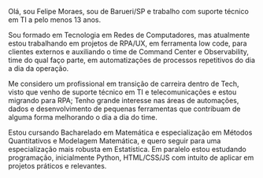 Olá, sou Felipe Moraes, sou de Barueri/SP e trabalho com suporte técnico em TI a pelo menos 13 anos.

Sou formado em Tecnologia em Redes de Computadores, mas atualmente estou trabalhando em projetos de RPA/UX, em ferramenta low code, para clientes externos e auxiliando o time de Command Center e Observability, time do qual faço parte, em automatizações de processos repetitivos do dia a dia da operação.

Me considero um profissional em transição de carreira dentro de Tech, visto que venho de suporte técnico em TI e telecomunicações e estou migrando para RPA; Tenho grande interesse nas áreas de automações, dados e desenvolvimento de pequenas ferramentas que contribuam de alguma forma melhorando o dia a dia do time. 

Estou cursando Bacharelado em Matemática e especialização em Métodos Quantitativos e Modelagem Matemática, e quero seguir para uma especialização mais robusta em Estatística. Em paralelo estou estudando programação, inicialmente Python, HTML/CSS/JS com intuito de aplicar em projetos práticos e relevantes.
